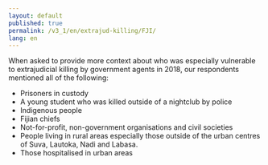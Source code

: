 ```yaml
---
layout: default
published: true
permalink: /v3_1/en/extrajud-killing/FJI/
lang: en
---
```


When asked to provide more context about who was especially vulnerable to extrajudicial killing by government agents in 2018, our respondents mentioned all of the following:
-	Prisoners in custody
-	A young student who was killed outside of a nightclub by police
-	Indigenous people
-	Fijian chiefs
-	Not-for-profit, non-government organisations and civil societies
-	People living in rural areas especially those outside of the urban centres of Suva, Lautoka, Nadi and Labasa.
-	Those hospitalised in urban areas

